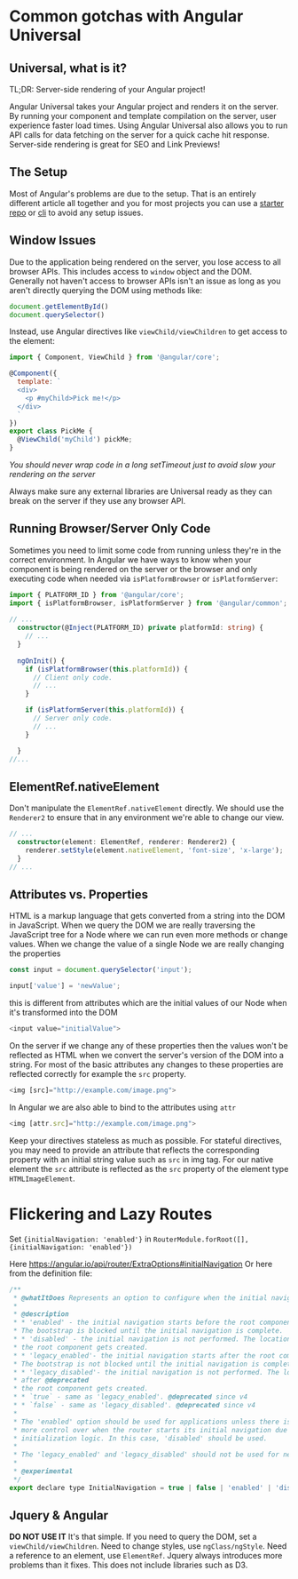# Common gotchas with Angular Universal

## Universal, what is it?
TL;DR: Server-side rendering of your Angular project!

Angular Universal takes your Angular project and renders it on the server. By running your component and template compilation on the server, user experience faster load times. Using Angular Universal also allows you to run API calls for data fetching on the server for a quick cache hit response. Server-side rendering is great for SEO and Link Previews!

## The Setup
Most of Angular's problems are due to the setup. That is an entirely different article all together and you for most projects you can use a [starter repo](https://github.com/AngularClass/angular-starter) or [cli](https://github.com/angular/angular-cli) to avoid any setup issues.

## Window Issues
Due to the application being rendered on the server, you lose access to all browser APIs. This includes access to `window` object and the DOM. Generally not haven't access to browser APIs isn't an issue as long as you aren't directly querying the DOM using methods like:
```javascript
document.getElementById()
document.querySelector()
```
Instead, use Angular directives like ```viewChild/viewChildren``` to get access to the element:

```javascript
import { Component, ViewChild } from '@angular/core';

@Component({
  template: `
  <div>
    <p #myChild>Pick me!</p>
  </div>
  `
})
export class PickMe {
  @ViewChild('myChild') pickMe;
}
```
_You should never wrap code in a long setTimeout just to avoid slow your rendering on the server_

Always make sure any external libraries are Universal ready as they can break on the server if they use any browser API.

## Running Browser/Server Only Code
Sometimes you need to limit some code from running unless they're in the correct environment. In Angular we have ways to know when your component is being rendered on the server or the browser and only executing code when needed via `isPlatformBrowser` or `isPlatformServer`:
```typescript
import { PLATFORM_ID } from '@angular/core';
import { isPlatformBrowser, isPlatformServer } from '@angular/common';
 
// ...
  constructor(@Inject(PLATFORM_ID) private platformId: string) {
    // ...
  }
 
  ngOnInit() {
    if (isPlatformBrowser(this.platformId)) {
      // Client only code.
      // ...
    }

    if (isPlatformServer(this.platformId)) {
      // Server only code.
      // ...
    }

  }
//...
```

<!--
Keep in mind API calls in your components will be called on the server and in the browser. It is highly recommended to either wait for the component to render on the browser to make the call or simply cache the api output data on the server. As expected, making multiple calls to an api makes your app sluggish on load.
-->

## ElementRef.nativeElement
Don't manipulate the `ElementRef.nativeElement` directly. We should use the `Renderer2` to ensure that in any environment we're able to change our view.
```typescript
// ...
  constructor(element: ElementRef, renderer: Renderer2) {
    renderer.setStyle(element.nativeElement, 'font-size', 'x-large');
  }
// ...
```

## Attributes vs. Properties
HTML is a markup language that gets converted from a string into the DOM in JavaScript. When we query the DOM we are really traversing the JavaScript tree for a Node where we can run even more methods or change values. When we change the value of a single Node we are really changing the properties

```typescript
const input = document.querySelector('input');

input['value'] = 'newValue';
```
this is different from attributes which are the initial values of our Node when it's transformed into the DOM

```typescript
<input value="initialValue">
```
On the server if we change any of these properties then the values won't be reflected as HTML when we convert the server's version of the DOM into a string. For most of the basic attributes any changes to these properties are reflected correctly for example the `src` property.
```typescript
<img [src]="http://example.com/image.png">
```
In Angular we are also able to bind to the attributes using `attr`
```typescript
<img [attr.src]="http://example.com/image.png">
```
Keep your directives stateless as much as possible. For stateful directives, you may need to provide an attribute that reflects the corresponding property with an initial string value such as `src` in img tag. For our native element the `src` attribute is reflected as the `src` property of the element type `HTMLImageElement`.

# Flickering and Lazy Routes
Set
`{initialNavigation: 'enabled'}` 
in 
`RouterModule.forRoot([], {initialNavigation: 'enabled'})`

Here https://angular.io/api/router/ExtraOptions#initialNavigation
Or here from the definition file:
``` javascript
/**
 * @whatItDoes Represents an option to configure when the initial navigation is performed.
 *
 * @description
 * * 'enabled' - the initial navigation starts before the root component is created.
 * The bootstrap is blocked until the initial navigation is complete.
 * * 'disabled' - the initial navigation is not performed. The location listener is set up before
 * the root component gets created.
 * * 'legacy_enabled'- the initial navigation starts after the root component has been created.
 * The bootstrap is not blocked until the initial navigation is complete. @deprecated
 * * 'legacy_disabled'- the initial navigation is not performed. The location listener is set up
 * after @deprecated
 * the root component gets created.
 * * `true` - same as 'legacy_enabled'. @deprecated since v4
 * * `false` - same as 'legacy_disabled'. @deprecated since v4
 *
 * The 'enabled' option should be used for applications unless there is a reason to have
 * more control over when the router starts its initial navigation due to some complex
 * initialization logic. In this case, 'disabled' should be used.
 *
 * The 'legacy_enabled' and 'legacy_disabled' should not be used for new applications.
 *
 * @experimental
 */
export declare type InitialNavigation = true | false | 'enabled' | 'disabled' | 'legacy_enabled' | 'legacy_disabled';
```

## Jquery & Angular
__DO NOT USE IT__ It's that simple. If you need to query the DOM, set a ```viewChild/viewChildren```. Need to change styles, use ```ngClass/ngStyle```. Need a reference to an element, use ```ElementRef```. Jquery always introduces more problems than it fixes. This does not include libraries such as D3.